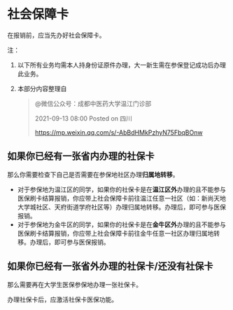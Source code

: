 # 社会保障卡

在报销前，应当先办好社会保障卡。

注：

1. 以下所有业务均需本人持身份证原件办理，大一新生需在参保登记成功后办理此业务。

2. 本部分内容整理自

	> @微信公众号：成都中医药大学温江门诊部
	>
	> 2021-09-13 08:00 Posted on 四川
	>
	> https://mp.weixin.qq.com/s/-AbBdHMkPzhyN75FbqBOnw

## 如果你已经有一张省内办理的社保卡

那么你需要检查下自己是否需要在参保地社区办理**归属地转移**。

- 对于参保地为温江区的同学，如果你的社保卡是在**温江区外**办理的且不能参与医保刷卡结算报销，你应带上社会保障卡前往温江任意一社区（如：新尚天地大学城社区、天府街道学府社区等）办理归属地转移。办理后，即可参与医保报销。
- 对于参保地为金牛区的同学，如果你的社保卡是在**金牛区外**办理的且不能参与医保刷卡结算报销，你应带上社会保障卡前往金牛任意一社区办理归属地转移。办理后，即可参与医保报销。

## 如果你已经有一张省外办理的社保卡/还没有社保卡

那么需要再在大学生医保参保地办理一张社保卡。

办理社保卡后，应激活社保卡医保功能。